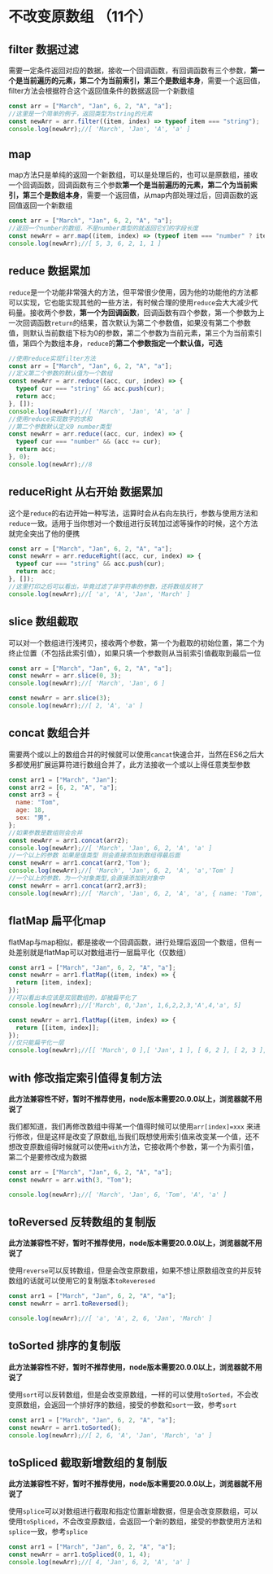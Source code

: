 # 不改变原数组 （11个）

## filter 数据过滤

需要一定条件返回对应的数据，接收一个回调函数，有回调函数有三个参数，**第一个是当前遍历的元素，第二个为当前索引，第三个是数组本身**，需要一个返回值，filter方法会根据符合这个返回值条件的数据返回一个新数组

```js
const arr = ["March", "Jan", 6, 2, "A", "a"];
//这里是一个简单的例子，返回类型为string的元素
const newArr = arr.filter((item, index) => typeof item === "string");
console.log(newArr);//[ 'March', 'Jan', 'A', 'a' ]
```

## map

map方法只是单纯的返回一个新数组，可以是处理后的，也可以是原数组，接收一个回调函数，回调函数有三个参数**第一个是当前遍历的元素，第二个为当前索引，第三个是数组本身**，需要一个返回值，从map内部处理过后，回调函数的返回值返回一个新数组

```js
const arr = ["March", "Jan", 6, 2, "A", "a"];
//返回一个number的数组，不是number类型的就返回它们的字段长度
const newArr = arr.map((item, index) => (typeof item === "number" ? item : item.length);
console.log(newArr);//[ 5, 3, 6, 2, 1, 1 ]
```

## reduce 数据累加

`reduce`是一个功能非常强大的方法，但平常很少使用，因为他的功能他的方法都可以实现，它也能实现其他的一些方法，有时候合理的使用`reduce`会大大减少代码量。接收两个参数，**第一个为回调函数**，回调函数有四个参数，第一个参数为上一次回调函数`return`的结果，首次默认为第二个参数值，如果没有第二个参数值，则默认当前数组下标为0的参数，第二个参数为当前元素，第三个为当前索引值，第四个为数组本身，`reduce`的**第二个参数指定一个默认值，可选**

```js
//使用reduce实现filter方法
const arr = ["March", "Jan", 6, 2, "A", "a"];
//定义第二个参数的默认值为一个数组
const newArr = arr.reduce((acc, cur, index) => {
  typeof cur === "string" && acc.push(cur);
  return acc;
}, []);
console.log(newArr);//[ 'March', 'Jan', 'A', 'a' ]
//使用reduce实现数字的求和
//第二个参数默认定义0 number类型
const newArr = arr.reduce((acc, cur, index) => {
  typeof cur === "number" && (acc += cur);
  return acc;
}, 0);
console.log(newArr);//8
```

## reduceRight 从右开始 数据累加

这个是`reduce`的右边开始一种写法，运算时会从右向左执行，参数与使用方法和`reduce`一致。适用于当你想对一个数组进行反转加过滤等操作的时候，这个方法就完全突出了他的便携

```js
const arr = ["March", "Jan", 6, 2, "A", "a"];
const newArr = arr.reduceRight((acc, cur, index) => {
  typeof cur === "string" && acc.push(cur);
  return acc;
}, []);
//这里打印之后可以看出，毕竟过滤了非字符串的参数，还将数组反转了
console.log(newArr);//[ 'a', 'A', 'Jan', 'March' ]
```

## slice 数组截取

可以对一个数组进行浅拷贝，接收两个参数，第一个为截取的初始位置，第二个为终止位置（不包括此索引值），如果只填一个参数则从当前索引值截取到最后一位

```js
const arr = ["March", "Jan", 6, 2, "A", "a"];
const newArr = arr.slice(0, 3);
console.log(newArr);//[ 'March', 'Jan', 6 ]

const newArr = arr.slice(3);
console.log(newArr);//[ 2, 'A', 'a' ]

```

## concat 数组合并

需要两个或以上的数组合并的时候就可以使用`cancat`快速合并，当然在ES6之后大多都使用扩展运算符进行数组合并了，此方法接收一个或以上得任意类型参数

```js
const arr1 = ["March", "Jan"];
const arr2 = [6, 2, "A", "a"];
const arr3 = {
  name: "Tom",
  age: 18,
  sex: "男",
};
//如果参数是数组则会合并
const newArr = arr1.concat(arr2);
console.log(newArr);//[ 'March', 'Jan', 6, 2, 'A', 'a' ]
//一个以上的参数 如果是值类型 则会直接添加到数组得最后面
const newArr = arr1.concat(arr2,'Tom');
console.log(newArr);//[ 'March', 'Jan', 6, 2, 'A', 'a','Tom' ]
//一个以上的参数，为一个对象类型,会直接添加到对象中
const newArr = arr1.concat(arr2,arr3);
console.log(newArr);//[ 'March', 'Jan', 6, 2, 'A', 'a', { name: 'Tom', age: 18, sex: '男' } ]
```

## flatMap 扁平化map

flatMap与map相似，都是接收一个回调函数，进行处理后返回一个数组，但有一处差别就是flatMap可以对数组进行一层扁平化（仅数组）

```js
const arr1 = ["March", "Jan", 6, 2, "A", "a"];
const newArr = arr1.flatMap((item, index) => {
  return [item, index];
});
//可以看出本应该是双层数组的，却被扁平化了
console.log(newArr);//['March', 0,'Jan', 1,6,2,2,3,'A',4,'a', 5]

const newArr = arr1.flatMap((item, index) => {
  return [[item, index]];
});
//仅只能扁平化一层
console.log(newArr);//[[ 'March', 0 ],[ 'Jan', 1 ], [ 6, 2 ], [ 2, 3 ],[ 'A', 4 ],[ 'a', 5 ]]
```

## with 修改指定索引值得复制方法

**此方法兼容性不好，暂时不推荐使用，node版本需要20.0.0以上，浏览器就不用说了**

我们都知道，我们再修改数组中得某一个值得时候可以使用`arr[index]=xxx` 来进行修改，但是这样是改变了原数组,当我们既想使用索引值来改变某一个值，还不想改变原数组得时候就可以使用`with`方法，它接收两个参数，第一个为索引值，第二个是要修改成为数据

```js
const arr = ["March", "Jan", 6, 2, "A", "a"];
const newArr = arr.with(3, "Tom");

console.log(newArr);//[ 'March', 'Jan', 6, 'Tom', 'A', 'a' ]
```

## toReversed 反转数组的复制版

**此方法兼容性不好，暂时不推荐使用，node版本需要20.0.0以上，浏览器就不用说了**

使用`reverse`可以反转数组，但是会改变原数组，如果不想让原数组改变的并反转数组的话就可以使用它的复制版本`toReveresed`

```js
const arr1 = ["March", "Jan", 6, 2, "A", "a"];
const newArr = arr1.toReversed();

console.log(newArr);//[ 'a', 'A', 2, 6, 'Jan', 'March' ]
```

## toSorted 排序的复制版

**此方法兼容性不好，暂时不推荐使用，node版本需要20.0.0以上，浏览器就不用说了**

使用`sort`可以反转数组，但是会改变原数组，一样的可以使用`toSorted`，不会改变原数组，会返回一个排好序的数组，接受的参数和`sort`一致，参考`sort`

```js
const arr1 = ["March", "Jan", 6, 2, "A", "a"];
const newArr = arr1.toSorted();
console.log(newArr);//[ 2, 6, 'A', 'Jan', 'March', 'a' ]
```

## toSpliced 截取新增数组的复制版

**此方法兼容性不好，暂时不推荐使用，node版本需要20.0.0以上，浏览器就不用说了**

使用`splice`可以对数组进行截取和指定位置新增数据，但是会改变原数组，可以使用`toSpliced`，不会改变原数组，会返回一个新的数组，接受的参数使用方法和`splice`一致，参考`splice`

```js
const arr1 = ["March", "Jan", 6, 2, "A", "a"];
const newArr = arr1.toSpliced(0, 1, 4);
console.log(newArr);//[ 4, 'Jan', 6, 2, 'A', 'a' ]
```
